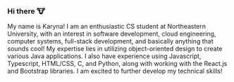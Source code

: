 ### Hi there 🐮

My name is Karyna! I am an enthusiastic CS student at Northeastern University, with an interest in software development, cloud engineering, computer systems, full-stack development, and basically anything that sounds cool! My expertise lies in utilizing object-oriented design to create various Java applications. I also have experience using Javascript, Typescript, HTML/CSS, C, and Python, along with working with the React.js and Bootstrap libraries. I am excited to further develop my technical skills!

<!--
**karynayen/karynayen** is a ✨ _special_ ✨ repository because its `README.md` (this file) appears on your GitHub profile.

Here are some ideas to get you started:

- 🔭 I’m currently working on ...
- 🌱 I’m currently learning ...
- 👯 I’m looking to collaborate on ...
- 🤔 I’m looking for help with ...
- 💬 Ask me about ...
- 📫 How to reach me: ...
- 😄 Pronouns: ...
- ⚡ Fun fact: ...
-->
